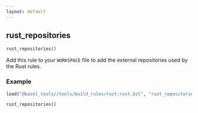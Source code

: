 ```yaml
---
layout: default
---
```


## rust\_repositories

```python
rust_repositories()
```

Add this rule to your `WORKSPACE` file to add the external repositories used by
the Rust rules.

### Example

```python
load("@bazel_tools//tools/build_rules/rust:rust.bzl", "rust_repositories")

rust_repositories()
```
